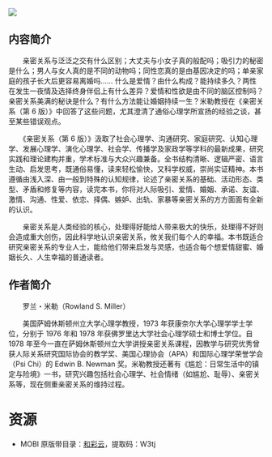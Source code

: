 ![](http://img3m8.ddimg.cn/85/21/23742958-1_u_1.jpg)

## 内容简介

　　亲密关系与泛泛之交有什么区别；大丈夫与小女子真的般配吗；吸引力的秘密是什么；男人与女人真的是不同的动物吗；同性恋真的是由基因决定的吗；单亲家庭的孩子长大后更容易离婚吗…… 什么是爱情？由什么构成？能持续多久？两性在发生一夜情及选择终身伴侣上有什么差异？爱情和性欲是由不同的脑区控制吗？亲密关系美满的秘诀是什么？有什么方法能让婚姻持续一生？米勒教授在《亲密关系（第 6 版）》中回答了这些问题，尤其澄清了通俗心理学所宣扬的经验之谈，甚至某些错误观点。

　　《亲密关系（第 6 版）》汲取了社会心理学、沟通研究、家庭研究、认知心理学、发展心理学、演化心理学、社会学、传播学及家政学等学科的最新成果，研究实践和理论建构并重，学术标准与大众兴趣兼备。全书结构清晰、逻辑严密、语言生动、启发思考，既通俗易懂，读来轻松愉快，又科学权威，崇尚实证精神。本书遵循由浅入深、由一般到特殊的认知规律，论述了亲密关系的基础、活动形态、类型、矛盾和修复等内容，读完本书，你将对人际吸引、爱情、婚姻、承诺、友谊、激情、沟通、性爱、依恋、择偶、嫉妒、出轨、家暴等亲密关系的方方面面有全新的认识。

　　亲密关系是人类经验的核心，处理得好能给人带来极大的快乐，处理得不好则会造成重大创伤，因此科学地认识亲密关系，攸关我们每个人的幸福。本书既适合研究亲密关系的专业人士，能给他们带来启发与灵感，也适合每个想爱情甜蜜、婚姻长久、人生幸福的普通读者。

## 作者简介

　　罗兰・米勒（Rowland S. Miller）

　　美国萨姆休斯顿州立大学心理学教授，1973 年获康奈尔大学心理学学士学位，分别于 1976 年和 1978 年获佛罗里达大学社会心理学硕士和博士学位。自 1978 年至今一直在萨姆休斯顿州立大学讲授亲密关系课程，因教学与研究优秀曾获人际关系研究国际协会的教学奖、美国心理协会（APA）和国际心理学荣誉学会（Psi Chi）的 Edwin B. Newman 奖。米勒教授还著有《尴尬：日常生活中的镇定与险境》一书，研究兴趣包括社会心理学、社会情绪（如尴尬、耻辱）、亲密关系等，现在侧重亲密关系的维持过程。

# 资源

* MOBI 原版带目录：[和彩云](https://caiyun.139.com/m/i?0n5Cs36J2wgq8)，提取码：W3tj
